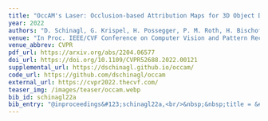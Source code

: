 ```yaml
---
title: "OccAM's Laser: Occlusion-based Attribution Maps for 3D Object Detectors on LiDAR Data"
year: 2022
authors: "D. Schinagl, G. Krispel, H. Possegger, P. M. Roth, H. Bischof"
venue: "In Proc. IEEE/CVF Conference on Computer Vision and Pattern Recognition"
venue_abbrev: CVPR
pdf_url: https://arxiv.org/abs/2204.06577
doi_url: https://doi.org/10.1109/CVPR52688.2022.00121
supplemental_url: https://dschinagl.github.io/occam/
code_url: https://github.com/dschinagl/occam
external_url: https://cvpr2022.thecvf.com/
teaser_img: /images/teaser/occam.webp
bib_id: schinagl22a
bib_entry: "@inproceedings&#123;schinagl22a,<br/>&nbsp;&nbsp;title = &#123;&#123;OccAM's Laser: Occlusion-based Attribution Maps for 3D Object Detectors on LiDAR Data&#125;&#125;,<br/>&nbsp;&nbsp;author = &#123;Schinagl, David and Krispel, Georg and Possegger, Horst and Roth, Peter M. and Bischof, Horst&#125;,<br/>&nbsp;&nbsp;booktitle = &#123;Proc. IEEE/CVF Conference on Computer Vision and Pattern Recognition (CVPR)&#125;,<br/>&nbsp;&nbsp;year = &#123;2022&#125;<br/>&#125;"
---
```

